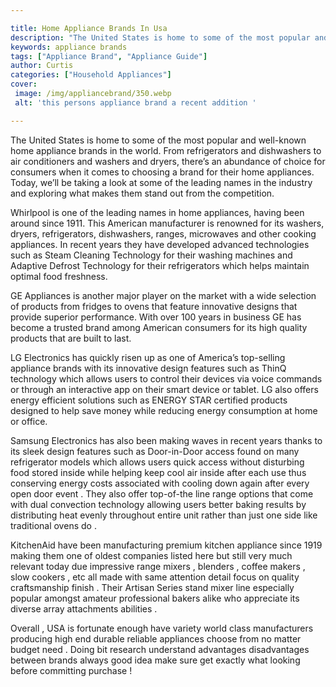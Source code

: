 ```yaml
---

title: Home Appliance Brands In Usa
description: "The United States is home to some of the most popular and well-known home appliance brands in the world. From refrigerators and di...scroll on and keep learning"
keywords: appliance brands
tags: ["Appliance Brand", "Appliance Guide"]
author: Curtis
categories: ["Household Appliances"]
cover: 
 image: /img/appliancebrand/350.webp
 alt: 'this persons appliance brand a recent addition '

---
```


The United States is home to some of the most popular and well-known home appliance brands in the world. From refrigerators and dishwashers to air conditioners and washers and dryers, there’s an abundance of choice for consumers when it comes to choosing a brand for their home appliances. Today, we’ll be taking a look at some of the leading names in the industry and exploring what makes them stand out from the competition.

Whirlpool is one of the leading names in home appliances, having been around since 1911. This American manufacturer is renowned for its washers, dryers, refrigerators, dishwashers, ranges, microwaves and other cooking appliances. In recent years they have developed advanced technologies such as Steam Cleaning Technology for their washing machines and Adaptive Defrost Technology for their refrigerators which helps maintain optimal food freshness. 

GE Appliances is another major player on the market with a wide selection of products from fridges to ovens that feature innovative designs that provide superior performance. With over 100 years in business GE has become a trusted brand among American consumers for its high quality products that are built to last. 

LG Electronics has quickly risen up as one of America’s top-selling appliance brands with its innovative design features such as ThinQ technology which allows users to control their devices via voice commands or through an interactive app on their smart device or tablet. LG also offers energy efficient solutions such as ENERGY STAR certified products designed to help save money while reducing energy consumption at home or office. 

Samsung Electronics has also been making waves in recent years thanks to its sleek design features such as Door-in-Door access found on many refrigerator models which allows users quick access without disturbing food stored inside while helping keep cool air inside after each use thus conserving energy costs associated with cooling down again after every open door event . They also offer top-of-the line range options that come with dual convection technology allowing users better baking results by distributing heat evenly throughout entire unit rather than just one side like traditional ovens do . 

KitchenAid have been manufacturing premium kitchen appliance since 1919 making them one of oldest companies listed here but still very much relevant today due impressive range mixers , blenders , coffee makers , slow cookers , etc all made with same attention detail focus on quality craftsmanship finish . Their Artisan Series stand mixer line especially popular amongst amateur professional bakers alike who appreciate its diverse array attachments abilities . 

Overall , USA is fortunate enough have variety world class manufacturers producing high end durable reliable appliances choose from no matter budget need . Doing bit research understand advantages disadvantages between brands always good idea make sure get exactly what looking before committing purchase !
